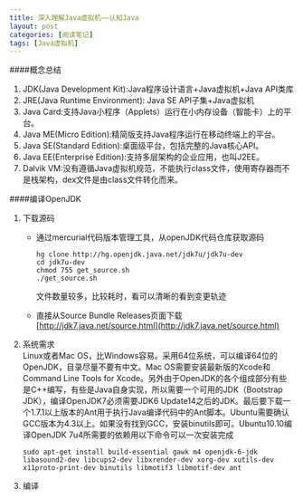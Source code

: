 ```yaml
---
title: 深入理解Java虚拟机——认知Java
layout: post
categories: [阅读笔记]
tags: [Java虚拟机]
---
```

####概念总结
1. JDK(Java Development Kit):Java程序设计语言+Java虚拟机+Java API类库
2. JRE(Java Runtime Environment): Java SE API子集+Java虚拟机
3. Java Card:支持Java小程序（Applets）运行在小内存设备（智能卡）上的平台。
4. Java ME(Micro Edition):精简版支持Java程序运行在移动终端上的平台。
5. Java SE(Standard Edition):桌面级平台，包括完整的Java核心API。
6. Java EE(Enterprise Edition):支持多层架构的企业应用，也叫J2EE。
7. Dalvik VM:没有遵循Java虚拟机规范，不能执行class文件，使用寄存器而不是栈架构，dex文件是由class文件转化而来。

####编译OpenJDK
1. 下载源码
	* 通过mercurial代码版本管理工具，从openJDK代码仓库获取源码
	
	  ```
	  hg clone http://hg.openjdk.java.net/jdk7u/jdk7u-dev
	  cd jdk7u-dev
	  chmod 755 get_source.sh
	  ./get_source.sh
	  ```
	  文件数量较多，比较耗时，看可以清晰的看到变更轨迹
	 * 直接从Source Bundle Releases页面下载[http://jdk7.java.net/source.html](http://jdk7.java.net/source.html)
	
2. 系统需求<br>
	Linux或者Mac OS，比Windows容易。采用64位系统，可以编译64位的OpenJDK，目录尽量不要有中文。Mac OS需要安装最新版的Xcode和Command Line Tools for Xcode。另外由于OpenJDK的各个组成部分有些是C++编写，有些是Java自身实现，所以需要一个可用的JDK（Bootstrap JDK），编译OpenJDK7必须需要JDK6 Update14之后的JDK。最后要下载一个1.7.1以上版本的Ant用于执行Java编译代码中的Ant脚本。Ubuntu需要确认GCC版本为4.3以上。如果没有找到GCC，安装binutils即可。Ubuntu10.10编译OpenJDK 7u4所需要的依赖用以下命令可以一次安装完成
	
	```
	sudo apt-get install build-essential gawk m4 openjdk-6-jdk
	libasound2-dev libcups2-dev libxrender-dev xorg-dev xutils-dev
	x11proto-print-dev binutils libmotif3 libmotif-dev ant
	```
3. 编译<br>
	
	